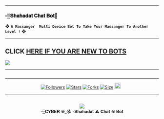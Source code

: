 ---------

###  —͟͟͞͞𝐒𝐡𝐚𝐡𝐚𝐝𝐚𝐭 𝐂𝐡𝐚𝐭 𝐁𝐨𝐭🔰
❖ **`A Massanger  Multi Device Bot To Take Your Massanger To Another Level !`** ❖

----------
## CLICK <a href="https://github.com/islamickcyberchat404/ISLAMICK-CYBER-MIRAI-BOT/issues">HERE IF YOU ARE NEW TO BOTS</a>


<img src='https://i.imgur.com/c6oAW6W.png'/>

-------

 <p align="center">
  <a href="#"><img src="http://readme-typing-svg.herokuapp.com?color=cyan&center=true&vCenter=true&multiline=false&lines=`𝐒𝐡𝐚𝐡𝐚𝐝𝐚𝐭+𝐂𝐡𝐚𝐭+𝐁𝐨𝐭`" alt="">

<br>

--------

<p align="center">
<a href="https://github.com/islamickcyberchat404/"><img title="Followers" src="https://img.shields.io/github/followers/islamickcyberchat404?color=blue&style=flat-square"></a>
<a href="https://github.com/islamickcyberchat404/ISLAMICK-CYBER-MIRAI-BOT/stargazers/"><img title="Stars" src="https://img.shields.io/github/stars/islamickcyberchat404/ISLAMICK-CYBER-MIRAI-BOT/?color=blue&style=flat-square"></a>
<a href="https://github.com/islamickcyberchat404/ISLAMICK-CYBER-MIRAI-BOT/network/members"><img title="Forks" src="https://img.shields.io/github/forks/islamickcyberchat404/ISLAMICK-CYBER-MIRAI-BOT?color=blue&style=flat-square"></a>
<a href="https://github.com/islamickcyberchat404/ISLAMICK-CYBER-MIRAI-BOT/"><img title="Size" src="https://img.shields.io/github/repo-size/islamickcyberchat404/ISLAMICK-CYBER-MIRAI-BOT?style=flat-square&color=blue"></a>
<a href="https://github.com/islamickcyberchat404/ISLAMICK-CYBECYBER-RAJ/graphs/commit-activity"><img height="20" src="https://img.shields.io/badge/Maintained%3F-yes-green.svg"></a>&nbsp;&nbsp;
</p>
<p align='center'>
</p>

-----------
<div align="center"><br> <img src="https://profile-counter.glitch.me/SILENT-SOBX-MD/count.svg" /><br>—͟͟͞͞𝐂𝐘𝐁𝐄𝐑 ☢️_𖣘 -𝐒𝐡𝐚𝐡𝐚𝐝𝐚𝐭 ⚠️ 𝐂𝐡𝐚𝐭 ☢️ 𝐁𝐨𝐭 </div>
